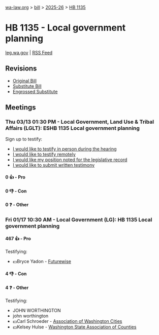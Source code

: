 [wa-law.org](/) > [bill](/bill/) > [2025-26](/bill/2025-26/) > [HB 1135](/bill/2025-26/hb/1135/)

# HB 1135 - Local government planning
[leg.wa.gov](https://app.leg.wa.gov/billsummary?BillNumber=1135&Year=2025&Initiative=false) | [RSS Feed](./rss.xml)

## Revisions
* [Original Bill](1/)
* [Substitute Bill](S/)
* [Engrossed Substitute](S.E/)

## Meetings
### Thu 03/13 01:30 PM - Local Government, Land Use & Tribal Affairs (LGLT): ESHB 1135 Local government planning
Sign up to testify:
* [I would like to testify in person during the hearing](https://app.leg.wa.gov/csi/Testifier/Add?chamber=House&mId=32963&aId=165423&caId=26316&tId=1)
* [I would like to testify remotely](https://app.leg.wa.gov/csi/Testifier/Add?chamber=House&mId=32963&aId=165423&caId=26316&tId=2)
* [I would like my position noted for the legislative record](https://app.leg.wa.gov/csi/Testifier/Add?chamber=House&mId=32963&aId=165423&caId=26316&tId=3)
* [I would like to submit written testimony](https://app.leg.wa.gov/csi/Testifier/Add?chamber=House&mId=32963&aId=165423&caId=26316&tId=4)

#### 0 👍 - Pro

#### 0 👎 - Con

#### 0 ❓ - Other

### Fri 01/17 10:30 AM - Local Government (LG): HB 1135 Local government planning
#### 467 👍 - Pro
Testifying:
* 💵Bryce Yadon - [Futurewise](/org/futurewise/)

#### 4 👎 - Con

#### 4 ❓ - Other
Testifying:
* JOHN WORTHINGTON
* john worthington
* 💵Carl Schroeder - [Association of Washington Cities](/org/association_of_washington_cities/)
* 💵Kelsey Hulse - [Washington State Association of Counties](/org/washington_state_association_of_counties/)
